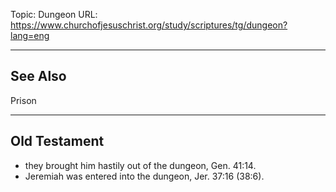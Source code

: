 Topic: Dungeon
URL: https://www.churchofjesuschrist.org/study/scriptures/tg/dungeon?lang=eng

---

## See Also

Prison

---

## Old Testament

- they brought him hastily out of the dungeon, Gen. 41:14.
- Jeremiah was entered into the dungeon, Jer. 37:16 (38:6).

